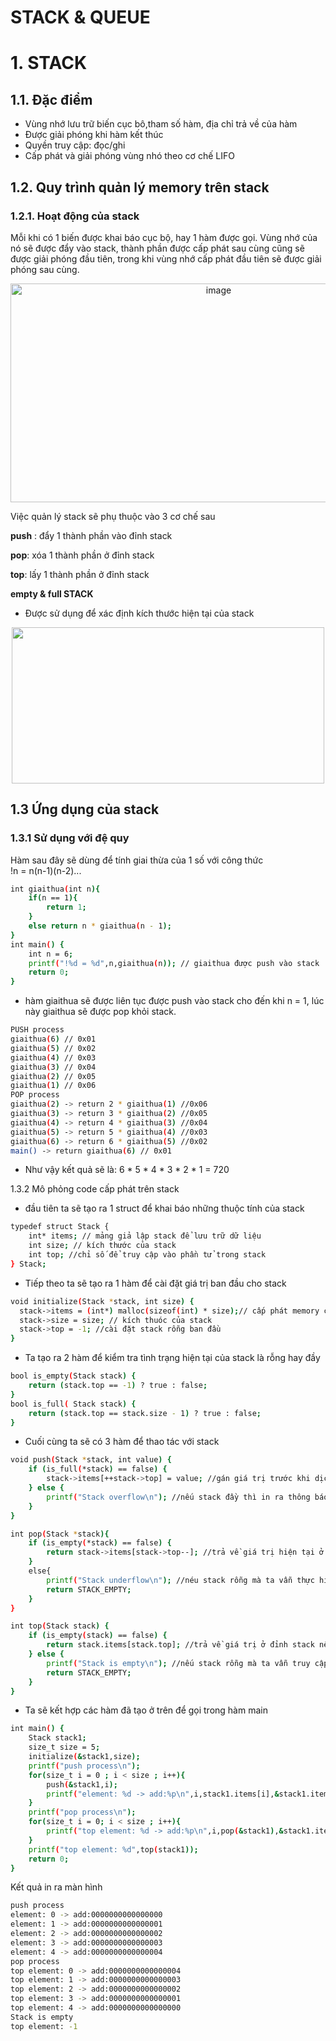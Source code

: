 
# STACK & QUEUE
# 1. STACK 
## 1.1. Đặc điểm
+ Vùng nhớ lưu trữ biến cục bô,tham số hàm, địa chỉ trả về của hàm
+ Được giải phóng khi hàm kết thúc
+ Quyền truy cập: đọc/ghi 
+ Cấp phát và giải phóng vùng nhó theo cơ chế LIFO
## 1.2. Quy trình quản lý memory trên stack
### 1.2.1. Hoạt động của stack
Mỗi khi có 1 biến được khai báo cục bộ, hay 1 hàm được gọi. Vùng nhớ của nó sẽ được đẩy vào stack, thành phần được cấp phát sau cùng cũng sẽ được giải phóng đầu tiên, trong khi vùng nhớ cấp phát đầu tiên sẽ được giải phóng sau cùng. 

<p align = "center">
<img src="https://github.com/user-attachments/assets/450259e6-d00c-422b-9f9e-bbde2566f956" alt="image" width="650" height="350">

Việc quản lý stack sẽ phụ thuộc vào 3 cơ chế sau

__push__ : đẩy 1 thành phần vào đỉnh stack

__pop__: xóa 1 thành phần ở đỉnh stack

__top__: lấy 1 thành phần ở đỉnh stack

__empty & full STACK__

+ Được sử dụng để xác định kích thước hiện tại của stack 

<p align = "center">
<img src = "https://github.com/user-attachments/assets/34601b9a-79e2-408f-b93b-df4f3a39de71" width = "500" height = "250" >

## 1.3 Ứng dụng của stack

### 1.3.1 Sử dụng với đệ quy 

Hàm sau đây sẽ dùng để tính giai thừa của 1 số với công thức                    
!n = n(n-1)(n-2)...
```bash
int giaithua(int n){
    if(n == 1){
        return 1;
    }
    else return n * giaithua(n - 1); 
}
int main() {
    int n = 6;
    printf("!%d = %d",n,giaithua(n)); // giaithua được push vào stack
    return 0;
}
```
+ hàm giaithua sẽ được liên tục được push vào stack cho đến khi n = 1, lúc này giaithua sẽ được pop khỏi stack.
```bash
PUSH process  
giaithua(6) // 0x01 
giaithua(5) // 0x02 
giaithua(4) // 0x03 
giaithua(3) // 0x04  
giaithua(2) // 0x05 
giaithua(1) // 0x06
POP process
giaithua(2) -> return 2 * giaithua(1) //0x06 
giaithua(3) -> return 3 * giaithua(2) //0x05
giaithua(4) -> return 4 * giaithua(3) //0x04
giaithua(5) -> return 5 * giaithua(4) //0x03
giaithua(6) -> return 6 * giaithua(5) //0x02
main() -> return giaithua(6) // 0x01
```
+ Như vậy kết quả sẽ là: 6 * 5 * 4 * 3 * 2 * 1 = 720

1.3.2 Mô phỏng code cấp phát trên stack

+ đầu tiên ta sẽ tạo ra 1 struct để khai báo những thuộc tính của stack
```bash
typedef struct Stack {
    int* items; // mảng giả lập stack để lưu trữ dữ liệu
    int size; // kích thước của stack
    int top; //chỉ số để truy cập vào phần tử trong stack
} Stack;
```
+ Tiếp theo ta sẽ tạo ra 1 hàm để cài đặt giá trị ban đầu cho stack
```bash
void initialize(Stack *stack, int size) {
  stack->items = (int*) malloc(sizeof(int) * size);// cấp phát memory cho các phần tử
  stack->size = size; // kích thuóc của stack
  stack->top = -1; //cài đặt stack rỗng ban đầu
}
```
+ Ta tạo ra 2 hàm để kiểm tra tình trạng hiện tại của stack là rỗng hay đầy
```bash
bool is_empty(Stack stack) {
    return (stack.top == -1) ? true : false;
}
bool is_full( Stack stack) {
    return (stack.top == stack.size - 1) ? true : false;
}
```
+ Cuối cùng ta sẽ có 3 hàm để thao tác với stack 
```bash
void push(Stack *stack, int value) {
    if (is_full(*stack) == false) {
        stack->items[++stack->top] = value; //gán giá trị trước khi dịch đến địa chỉ tiếp theo
    } else {
        printf("Stack overflow\n"); //nếu stack đầy thì in ra thông báo
    }
}

int pop(Stack *stack){
    if (is_empty(*stack) == false) {
        return stack->items[stack->top--]; //trả về giá trị hiện tại ở đỉnh stack trước khi xóa nó 
    }
    else{
        printf("Stack underflow\n"); //néu stack rỗng mà ta vẫn thực hiện xóa stack thì in ra thông báo
        return STACK_EMPTY;
    }
}

int top(Stack stack) {
    if (is_empty(stack) == false) {
        return stack.items[stack.top]; //trả về giá trị ở đỉnh stack nếu stack không rỗng
    } else {
        printf("Stack is empty\n"); //nếu stack rỗng mà ta vẫn truy cập để đọc giá trị thì in ra thông báo
        return STACK_EMPTY;
    }
}
```

+ Ta sẽ kết hợp các hàm đã tạo ở trên để gọi trong hàm main 
```bash
int main() {
    Stack stack1;
    size_t size = 5;
    initialize(&stack1,size);
    printf("push process\n");
    for(size_t i = 0 ; i < size ; i++){
        push(&stack1,i);
        printf("element: %d -> add:%p\n",i,stack1.items[i],&stack1.items[i]);
    }
    printf("pop process\n");
    for(size_t i = 0; i < size ; i++){
        printf("top element: %d -> add:%p\n",i,pop(&stack1),&stack1.items[i]);
    }
    printf("top element: %d",top(stack1));
    return 0;
}
```

Kết quả in ra màn hình
```bash
push process
element: 0 -> add:0000000000000000
element: 1 -> add:0000000000000001
element: 2 -> add:0000000000000002
element: 3 -> add:0000000000000003
element: 4 -> add:0000000000000004
pop process
top element: 0 -> add:0000000000000004
top element: 1 -> add:0000000000000003
top element: 2 -> add:0000000000000002
top element: 3 -> add:0000000000000001
top element: 4 -> add:0000000000000000
Stack is empty
top element: -1
```


